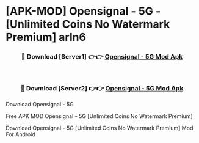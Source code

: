 # [APK-MOD] Opensignal - 5G - [Unlimited Coins No Watermark Premium] arln6



<div align="center">
<h3>🔴 Download [Server1] 👉👉 <a href="https://momento.my/?title=Opensignal_-_5G">Opensignal - 5G Mod Apk</a></h3><br>

<h3>🔴 Download [Server2] 👉👉 <a href="https://momento.my/?title=Opensignal_-_5G">Opensignal - 5G Mod Apk</a></h3>
</div>



Download Opensignal - 5G 

Free APK MOD Opensignal - 5G [Unlimited Coins No Watermark Premium]

Download Opensignal - 5G [Unlimited Coins No Watermark Premium] Mod For Android
